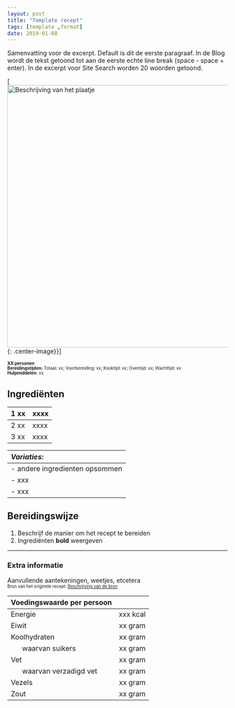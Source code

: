 ```yaml
---
layout: post
title: "Template recept"
tags: [template ,format]
date: 2019-01-08
---
```


Samenvatting voor de excerpt. Default is dit de eerste paragraaf.
In de Blog wordt de tekst getoond tot aan de eerste echte line break (space - space + enter).
In de excerpt voor Site Search worden 20 woorden getoond.

[<img src="{{ site.baseurl }}/assets/images/malakov-taart_800.jpg" alt="Beschrijving van het plaatje" style="width: 600px;"/>{: .center-image}}]  

<sub><sup>
**XX personen**    
**Bereidingstijden:** Totaal: xx; Voorbereiding: xx; Kooktijd: xx; Oventijd: xx; Wachttijd: xx  
**Hulpmiddelen:** xx
</sup></sub>

## Ingrediënten
<!-- Ingredieënten in volgorde van gebruik -->
<!-- Kleine letters -->
<!-- Gebruik de header van de tabel voor het eerste ingrediënt i.v.m. uitlijning -->
<!-- Eventueel extra kolommen toevoegen als de lijst te lang wordt -->
<!-- Extra rijen maken voor Variaties, Alternatieven, etcetera -->

| 1 xx | xxxx |
|:---- |:---- |
| 2 xx | xxxx |
| 3 xx | xxxx |


| ***Variaties:***               |
|:------------------------------ |
| - andere ingredienten opsommen |
| - xxx                          |
| - xxx                          |

## Bereidingswijze
1. Beschrijf de manier om het recept te bereiden
2. Ingrediënten **bold** weergeven

-----------------------------------------------------------------------
### Extra informatie  
Aanvullende aantekeningen, weetjes, etcetera  
<sub><sup>
Bron van het originele recept: [Beschrijving van de bron](https://www.google.com "Google's Homepage")  
</sup></sub>  

| **Voedingswaarde per persoon**             |          |
|:------------------------------------------ | --------:|
| Energie                                    | xxx kcal |
| Eiwit                                      |  xx gram |
| Koolhydraten                               |  xx gram |
| &nbsp; &nbsp; &nbsp; waarvan suikers       |  xx gram |
| Vet                                        |  xx gram |
| &nbsp; &nbsp; &nbsp; waarvan verzadigd vet |  xx gram |
| Vezels                                     |  xx gram |
| Zout                                       |  xx gram |

